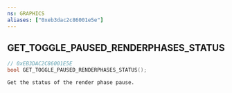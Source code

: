 ```yaml
---
ns: GRAPHICS
aliases: ["0xeb3dac2c86001e5e"]
---
```

## GET_TOGGLE_PAUSED_RENDERPHASES_STATUS

```c
// 0xEB3DAC2C86001E5E
bool GET_TOGGLE_PAUSED_RENDERPHASES_STATUS();
```

```
Get the status of the render phase pause.
```
